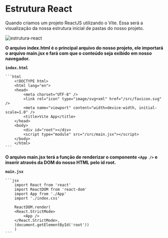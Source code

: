# Estrutura React

Quando criamos um projeto ReactJS utilizando o Vite. Essa será a visualização da nossa estrutura inicial de pastas do nosso projeto.

![estrutura-react](https://storage.googleapis.com/golden-wind/discover/especializar/reactjs/estrutura-de-um-projeto.png)

**O arquivo index.html é o principal arquivo do nosso projeto, ele importará o arquivo main.jsx e fará com que o conteúdo seja exibido em nosso navegador.**

**`index.html`**

    ```html
        <!DOCTYPE html>
        <html lang="en">
        <head>
            <meta charset="UTF-8" />
            <link rel="icon" type="image/svg+xml" href="/src/favicon.svg" />
            <meta name="viewport" content="width=device-width, initial-scale=1.0" />
            <title>Vite App</title>
        </head>
        <body>
            <div id="root"></div>
            <script type="module" src="/src/main.jsx"></script>
        </body>
        </html>
    ```

**O arquivo main.jsx terá a função de renderizar o componente `<App />` e inserir através da DOM do nosso HTML pelo id root.**

**`main.jsx`**

    ```jsx
        import React from 'react'
        import ReactDOM from 'react-dom'
        import App from './App'
        import './index.css'

        ReactDOM.render(
        <React.StrictMode>
            <App />
        </React.StrictMode>,
        (document.getElementById('root'))
        )
    ```
